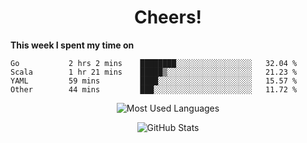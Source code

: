<h1 align="center">Cheers!</h1>

**This week I spent my time on**
<!--START_SECTION:waka-->

```text
Go           2 hrs 2 mins    ████████░░░░░░░░░░░░░░░░░   32.04 %
Scala        1 hr 21 mins    █████▒░░░░░░░░░░░░░░░░░░░   21.23 %
YAML         59 mins         ████░░░░░░░░░░░░░░░░░░░░░   15.57 %
Other        44 mins         ███░░░░░░░░░░░░░░░░░░░░░░   11.72 %
```

<!--END_SECTION:waka-->

<p align="center"><img src="https://github-readme-stats.vercel.app/api/top-langs/?username=thnkrn&layout=compact&hide=html&theme=tokyonight" alt="Most Used Languages" /></p>

<p align="center"><img src="https://github-readme-stats.vercel.app/api?username=thnkrn&show_icons=true&count_private=true&theme=tokyonight" alt="GitHub Stats" /></p>

<!-- <p align="center"><a href="https://wakatime.com"><img src="https://wakatime.com/share/@thnkrn/40092326-d1bd-471b-89da-9a7c63939402.png" /></p>
 -->
